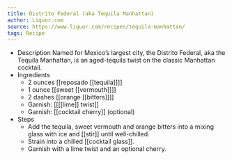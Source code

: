 ```yaml
---
title: Distrito Federal (aka Tequila Manhattan)
author: Liquor.com
source: https://www.liquor.com/recipes/tequila-manhattan/
tags: Recipe
---
```


- Description
  Named for Mexico’s largest city, the Distrito Federal, aka the Tequila Manhattan, is an aged-tequila twist on the classic Manhattan cocktail.
- Ingredients
	- 2 ounces [[reposado [[tequila]]]]
	- 1 ounce [[sweet [[vermouth]]]]
	- 2 dashes [[orange [[bitters]]]]
	- Garnish: [[[[lime]] twist]]
	- Garnish: [[cocktail cherry]] (optional)
- Steps
	- Add the tequila, sweet vermouth and orange bitters into a mixing glass with ice and [[stir]] until well-chilled.
	- Strain into a chilled [[cocktail glass]].
	- Garnish with a lime twist and an optional cherry.